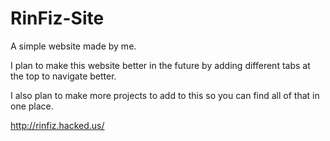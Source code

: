 # RinFiz-Site
A simple website made by me.

I plan to make this website better in the future by adding different tabs at the top to navigate better.

I also plan to make more projects to add to this so you can find all of that in one place.

http://rinfiz.hacked.us/ 
